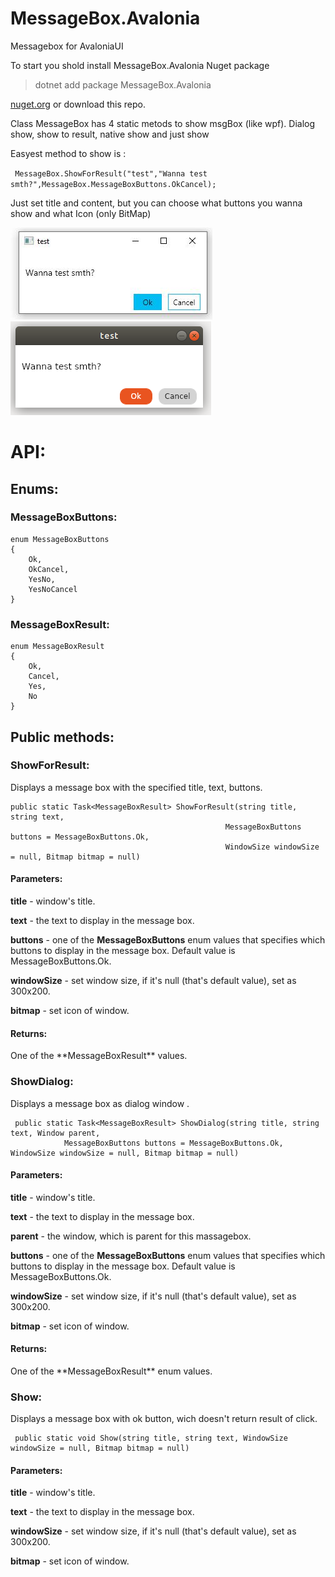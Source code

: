 # MessageBox.Avalonia

Messagebox for AvaloniaUI

To start you shold install MessageBox.Avalonia Nuget package 
>   dotnet add package MessageBox.Avalonia 

[nuget.org](https://www.nuget.org/packages/MessageBox.Avalonia/)
or download this repo.

Class MessageBox has 4 static metods to show msgBox (like wpf).
Dialog show, show to result, native show and just show

Easyest method to show is :

` MessageBox.ShowForResult("test","Wanna test smth?",MessageBox.MessageBoxButtons.OkCancel);`

Just set title and content, but you can choose what buttons you wanna show and what Icon (only BitMap)


![](Images/messagebox.jpg)![](Images/Screenshot_from_2019-05-31_23-05-44.png)

<h1>API:</h1>

<h2>Enums:</h2>

<h3>MessageBoxButtons:</h3>

```
enum MessageBoxButtons
{
    Ok,
    OkCancel,
    YesNo,
    YesNoCancel
}
```


<h3>MessageBoxResult:</h3>

```
enum MessageBoxResult
{
    Ok,
    Cancel,
    Yes,
    No
}
```

<h2>Public methods:</h2>

<h3>ShowForResult:</h3>

Displays a message box with the specified title, text, buttons.

```
public static Task<MessageBoxResult> ShowForResult(string title, string text, 
                                                MessageBoxButtons buttons = MessageBoxButtons.Ok, 
                                                WindowSize windowSize = null, Bitmap bitmap = null)
```



<h4>Parameters:</h4>
<b>title</b> - window's title.



<b>text</b> - the text to display in the message box.

<b>buttons</b> - one of the **MessageBoxButtons** enum values that specifies which buttons to display in the message box.
                 Default value is MessageBoxButtons.Ok.

<b>windowSize</b> - set window size, if it's null (that's default value), set as 300x200.

<b>bitmap</b> - set icon of window.

<h4>Returns:</h4>
One of the **MessageBoxResult** values.

<h3>ShowDialog:</h3>

Displays a message box as dialog window .

```
 public static Task<MessageBoxResult> ShowDialog(string title, string text, Window parent,
            MessageBoxButtons buttons = MessageBoxButtons.Ok, WindowSize windowSize = null, Bitmap bitmap = null)

```



<h4>Parameters:</h4>
<b>title</b> - window's title.



<b>text</b> - the text to display in the message box.

<b>parent</b> - the window, which is parent for this massagebox.

<b>buttons</b> - one of the **MessageBoxButtons** enum values that specifies which buttons to display in the message box.
                 Default value is MessageBoxButtons.Ok.
                 
<b>windowSize</b> - set window size, if it's null (that's default value), set as 300x200.

<b>bitmap</b> - set icon of window.

<h4>Returns:</h4>
One of the **MessageBoxResult** enum values.

<h3>Show:</h3>

Displays a message box with ok button, wich doesn't return result of click.

```
 public static void Show(string title, string text, WindowSize windowSize = null, Bitmap bitmap = null)
```



<h4>Parameters:</h4>
<b>title</b> - window's title.



<b>text</b> - the text to display in the message box.



<b>windowSize</b> - set window size, if it's null (that's default value), set as 300x200.

<b>bitmap</b> - set icon of window.

